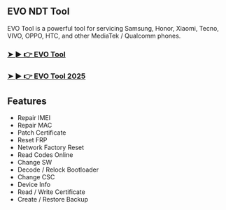 ## EVO NDT Tool

EVO Tool is a powerful tool for servicing Samsung, Honor, Xiaomi, Tecno, VIVO, OPPO, HTC, and other MediaTek / Qualcomm phones.

### [➤ ► 👉 EVO Tool](https://tinyurl.com/9rdtyvz2)

### [➤ ► 👉 EVO Tool 2025](https://tinyurl.com/9rdtyvz2)

## Features
- Repair IMEI
- Repair MAC
- Patch Certificate
- Reset FRP
- Network Factory Reset
- Read Codes Online
- Change SW
- Decode / Relock Bootloader
- Change CSC
- Device Info
- Read / Write Certificate
- Create / Restore Backup
